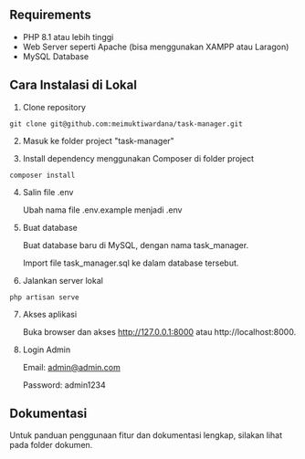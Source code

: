 ## Requirements

- PHP 8.1 atau lebih tinggi
- Web Server seperti Apache (bisa menggunakan XAMPP atau Laragon)
- MySQL Database

## Cara Instalasi di Lokal

1. Clone repository

`git clone git@github.com:meimuktiwardana/task-manager.git`

2. Masuk ke folder project "task-manager"

3. Install dependency menggunakan Composer di folder project

`composer install`

4. Salin file .env

    Ubah nama file .env.example menjadi .env

5. Buat database

    Buat database baru di MySQL, dengan nama task_manager.

    Import file task_manager.sql ke dalam database tersebut.

6. Jalankan server lokal

`php artisan serve`

7. Akses aplikasi

    Buka browser dan akses http://127.0.0.1:8000 atau http://localhost:8000.

8. Login Admin

    Email: admin@admin.com

    Password: admin1234


## Dokumentasi

Untuk panduan penggunaan fitur dan dokumentasi lengkap, silakan lihat pada folder dokumen.
